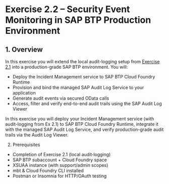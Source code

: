 # Exercise 2.2 – Security Event Monitoring in SAP BTP Production Environment

## 1. Overview

In this exercise you will extend the local audit-logging setup from [Exercise 2.1](./ex2.1/README.md) into a production-grade SAP BTP environment. You will:

  * Deploy the Incident Management service to SAP BTP Cloud Foundry Runtime
  * Provision and bind the managed SAP Audit Log Service to your application
  * Generate audit events via secured OData calls
  * Access, filter and verify end-to-end audit trails using the SAP Audit Log Viewer

In this exercise you will deploy your Incident Management service (with audit-logging from Ex 2.1) to SAP BTP Cloud Foundry Runtime, integrate it with the managed SAP Audit Log Service, and verify production-grade audit trails via the Audit Log Viewer.

2. Prerequisites

* Completion of Exercise 2.1 (local audit‐logging)
* SAP BTP subaccount + Cloud Foundry space
* XSUAA instance (with support/admin scopes)
* mbt & Cloud Foundry CLI installed
* Postman or Insomnia for HTTP/OAuth testing
